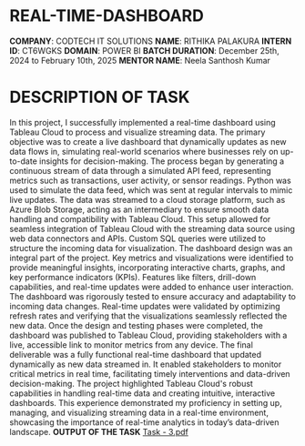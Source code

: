 # REAL-TIME-DASHBOARD
**COMPANY**: CODTECH IT SOLUTIONS
**NAME**: RITHIKA PALAKURA
**INTERN ID**: CT6WGKS
**DOMAIN**: POWER BI
**BATCH DURATION**: December 25th, 2024 to February 10th, 2025
**MENTOR NAME**: Neela Santhosh Kumar
# DESCRIPTION OF TASK
In this project, I successfully implemented a real-time dashboard using Tableau Cloud to process and visualize streaming data. The primary objective was to create a live dashboard that dynamically updates as new data flows in, simulating real-world scenarios where businesses rely on up-to-date insights for decision-making. The process began by generating a continuous stream of data through a simulated API feed, representing metrics such as transactions, user activity, or sensor readings. Python was used to simulate the data feed, which was sent at regular intervals to mimic live updates. The data was streamed to a cloud storage platform, such as Azure Blob Storage, acting as an intermediary to ensure smooth data handling and compatibility with Tableau Cloud. This setup allowed for seamless integration of Tableau Cloud with the streaming data source using web data connectors and APIs. Custom SQL queries were utilized to structure the incoming data for visualization.
The dashboard design was an integral part of the project. Key metrics and visualizations were identified to provide meaningful insights, incorporating interactive charts, graphs, and key performance indicators (KPIs). Features like filters, drill-down capabilities, and real-time updates were added to enhance user interaction. The dashboard was rigorously tested to ensure accuracy and adaptability to incoming data changes. Real-time updates were validated by optimizing refresh rates and verifying that the visualizations seamlessly reflected the new data. Once the design and testing phases were completed, the dashboard was published to Tableau Cloud, providing stakeholders with a live, accessible link to monitor metrics from any device.
The final deliverable was a fully functional real-time dashboard that updated dynamically as new data streamed in. It enabled stakeholders to monitor critical metrics in real time, facilitating timely interventions and data-driven decision-making. The project highlighted Tableau Cloud's robust capabilities in handling real-time data and creating intuitive, interactive dashboards. This experience demonstrated my proficiency in setting up, managing, and visualizing streaming data in a real-time environment, showcasing the importance of real-time analytics in today’s data-driven landscape.
**OUTPUT OF THE TASK**
[Task - 3.pdf](https://github.com/user-attachments/files/18428261/Task.-.3.pdf)
